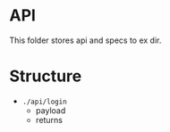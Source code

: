 # API
This folder stores api and specs to ex dir.

# Structure

- `./api/login`
  - payload
  - returns